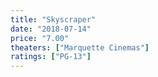 ```yaml
---
title: "Skyscraper"
date: "2018-07-14"
price: "7.00"
theaters: ["Marquette Cinemas"]
ratings: ["PG-13"]
---
```

